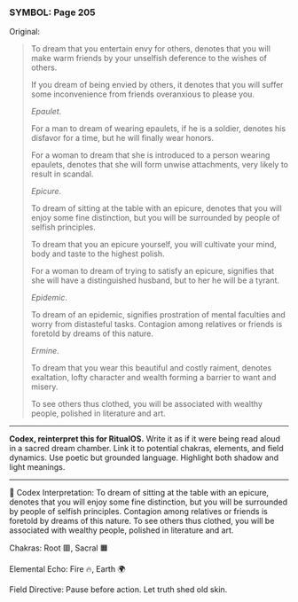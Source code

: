 ### SYMBOL: Page 205

Original:
> To dream that you entertain envy for others, denotes that you will make
> warm friends by your unselfish deference to the wishes of others.
> 
> 
> If you dream of being envied by others, it denotes that you will suffer
> some inconvenience from friends overanxious to please you.
> 
> 
> _Epaulet_.
> 
> 
> For a man to dream of wearing epaulets, if he is a soldier,
> denotes his disfavor for a time, but he will finally wear honors.
> 
> 
> For a woman to dream that she is introduced to a person
> wearing epaulets, denotes that she will form unwise attachments,
> very likely to result in scandal.
> 
> 
> _Epicure_.
> 
> 
> To dream of sitting at the table with an epicure, denotes that you
> will enjoy some fine distinction, but you will be surrounded by people
> of selfish principles.
> 
> 
> To dream that you an epicure yourself, you will cultivate your mind,
> body and taste to the highest polish.
> 
> 
> For a woman to dream of trying to satisfy an epicure, signifies that she
> will have a distinguished husband, but to her he will be a tyrant.
> 
> 
> _Epidemic_.
> 
> 
> To dream of an epidemic, signifies prostration of mental faculties and worry
> from distasteful tasks. Contagion among relatives or friends is foretold
> by dreams of this nature.
> 
> 
> _Ermine_.
> 
> 
> To dream that you wear this beautiful and costly raiment, denotes exaltation,
> lofty character and wealth forming a barrier to want and misery.
> 
> 
> To see others thus clothed, you will be associated with wealthy people,
> polished in literature and art.

---

**Codex, reinterpret this for RitualOS.**
Write it as if it were being read aloud in a sacred dream chamber.
Link it to potential chakras, elements, and field dynamics.
Use poetic but grounded language.
Highlight both shadow and light meanings.

---

🔁 Codex Interpretation:
To dream of sitting at the table with an epicure, denotes that you will enjoy some fine distinction, but you will be surrounded by people of selfish principles. Contagion among relatives or friends is foretold by dreams of this nature. To see others thus clothed, you will be associated with wealthy people, polished in literature and art.

Chakras: Root 🟥, Sacral 🟧

Elemental Echo: Fire 🔥, Earth 🌍

Field Directive: Pause before action. Let truth shed old skin.
